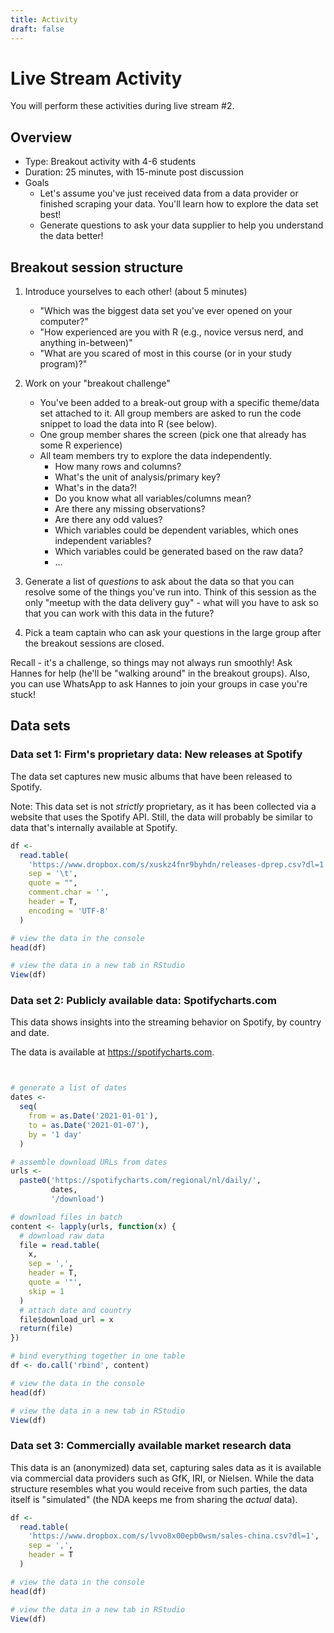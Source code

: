 ```yaml
---
title: Activity
draft: false
---
```


# Live Stream Activity

You will perform these activities during live stream #2.

## Overview

- Type: Breakout activity with 4-6   students
- Duration: 25 minutes, with 15-minute post discussion
- Goals
  - Let's assume you've just received data from a data provider or finished scraping your data. You'll learn how to explore the data set best!
  - Generate questions to ask your data supplier to help you understand the data better!

## Breakout session structure

1. Introduce yourselves to each other! (about 5 minutes)
    - "Which was the biggest data set you've ever opened on your computer?"
    - "How experienced are you with R (e.g., novice versus nerd, and anything in-between)"
    - "What are you scared of most in this course (or in your study program)?"
2. Work on your "breakout challenge"
    - You've been added to a break-out group with a specific theme/data set attached to it. All group members are asked to run the code snippet to load the data into R (see below).
    - One group member shares the screen (pick one that already has some R experience)
    - All team members try to explore the data independently.
      - How many rows and columns?
      - What's the unit of analysis/primary key?
      - What's in the data?!
      - Do you know what all variables/columns mean?
      - Are there any missing observations?
      - Are there any odd values?
      - Which variables could be dependent variables, which ones independent variables?
      - Which variables could be generated based on the raw data?
      - ...

3. Generate a list of *questions* to ask about the data so that you can resolve some of the things you've run into. Think of this session as the only "meetup with the data delivery guy" - what will you have to ask so that you can work with this data in the future?

4. Pick a team captain who can ask your questions in the large group after the breakout sessions are closed.

Recall - it's a challenge, so things may not always run smoothly! Ask Hannes for help (he'll be "walking around" in the breakout groups). Also, you can use WhatsApp to ask Hannes to join your groups in case you're stuck!


## Data sets

### Data set 1: Firm's proprietary data: New releases at Spotify

The data set captures new music albums that have been released to Spotify.

Note: This data set is not *strictly* proprietary, as it has been collected via a website that uses the Spotify API. Still, the data will probably be similar to data that's internally available at Spotify.

```r
df <-
  read.table(
    'https://www.dropbox.com/s/xuskz4fnr9byhdn/releases-dprep.csv?dl=1',
    sep = '\t',
    quote = "",
    comment.char = '',
    header = T,
    encoding = 'UTF-8'
  )

# view the data in the console
head(df)

# view the data in a new tab in RStudio
View(df)

```

### Data set 2: Publicly available data: Spotifycharts.com

This data shows insights into the streaming behavior on Spotify, by country and date.

The data is available at https://spotifycharts.com.


```r


# generate a list of dates
dates <-
  seq(
    from = as.Date('2021-01-01'),
    to = as.Date('2021-01-07'),
    by = '1 day'
  )

# assemble download URLs from dates
urls <-
  paste0('https://spotifycharts.com/regional/nl/daily/',
         dates,
         '/download')

# download files in batch
content <- lapply(urls, function(x) {
  # download raw data
  file = read.table(
    x,
    sep = ',',
    header = T,
    quote = '"',
    skip = 1
  )
  # attach date and country
  file$download_url = x
  return(file)
})

# bind everything together in one table
df <- do.call('rbind', content)

# view the data in the console
head(df)

# view the data in a new tab in RStudio
View(df)

```

<!--
### Data set 2: Publicly available data: Community Mobility Reports

This data shows insights on movement trends over time and geography, across different categories of retail and recreation, groceries and pharmacies, etc.

The data is documented at https://www.google.com/covid19/mobility/.


```r
df <-
  read.table(
    'https://www.gstatic.com/covid19/mobility/Global_Mobility_Report.csv',
    sep = ',',
    quote = '"',
    nrow = 1E5,
    comment.char = '',
    header = T,
    fill = T,
    encoding = "UTF-8"
  )
```

-->

### Data set 3: Commercially available market research data

This data is an (anonymized) data set, capturing sales data as it is available via commercial data providers such as GfK, IRI, or Nielsen. While the data structure resembles what you would receive from such parties, the data itself is "simulated" (the NDA keeps me from sharing the *actual* data).

```r
df <-
  read.table(
    'https://www.dropbox.com/s/lvvo8x00epb0wsm/sales-china.csv?dl=1',
    sep = ',',
    header = T
  )

# view the data in the console
head(df)

# view the data in a new tab in RStudio
View(df)

```

